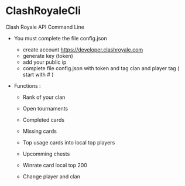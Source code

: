 # ClashRoyaleCli

Clash Royale API Command Line

- You must complete the file config.json
    - create account https://developer.clashroyale.com
    - generate key (token) 
    - add your public ip
    - complete file config.json with token and tag clan and player tag ( start with # )

- Functions :
    - Rank of your clan
    - Open tournaments
    - Completed cards
    - Missing cards
    - Top usage cards into local top players
    - Upcomming chests
    - Winrate card local top 200
    
    - Change player and clan
